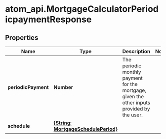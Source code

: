 # atom_api.MortgageCalculatorPeriodicpaymentResponse

## Properties
Name | Type | Description | Notes
------------ | ------------- | ------------- | -------------
**periodicPayment** | **Number** | The periodic monthly payment for the mortgage, given the other inputs provided by the user. | 
**schedule** | [**{String: MortgageSchedulePeriod}**](MortgageSchedulePeriod.md) |  | 



